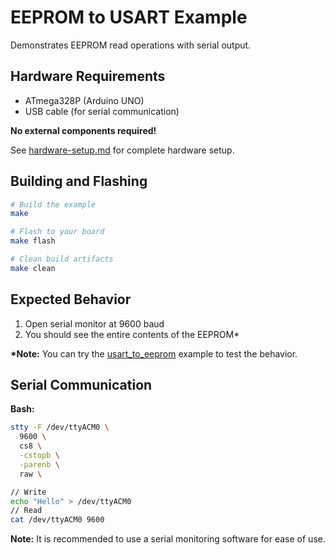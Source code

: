 # EEPROM to USART Example

Demonstrates EEPROM read operations with serial output.

## Hardware Requirements

- ATmega328P (Arduino UNO)
- USB cable (for serial communication)

**No external components required!**

See [hardware-setup.md](/docs/hardware-setup.md#lcd-display-16x2) for complete hardware setup.

## Building and Flashing

```bash
# Build the example
make

# Flash to your board
make flash

# Clean build artifacts
make clean
```

## Expected Behavior

1. Open serial monitor at 9600 baud
2. You should see the entire contents of the EEPROM\*

**\*Note:** You can try the [usart_to_eeprom](/examples/usart_to_eeprom/) example to test the behavior.

## Serial Communication

**Bash:**

```bash
stty -F /dev/ttyACM0 \
  9600 \
  cs8 \
  -cstopb \
  -parenb \
  raw \

// Write
echo "Hello" > /dev/ttyACM0
// Read
cat /dev/ttyACM0 9600
```

**Note:** It is recommended to use a serial monitoring software for ease of use.
